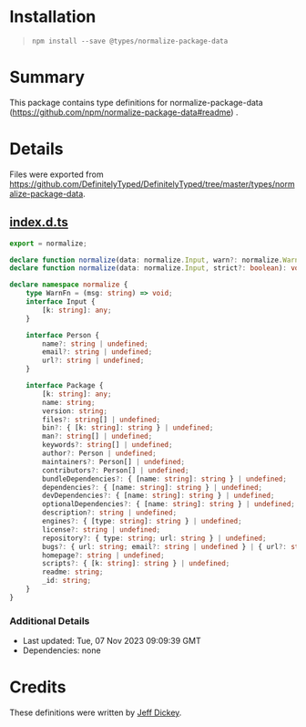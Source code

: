 # Installation

> `npm install --save @types/normalize-package-data`

# Summary

This package contains type definitions for normalize-package-data (https://github.com/npm/normalize-package-data#readme)
.

# Details

Files were exported from https://github.com/DefinitelyTyped/DefinitelyTyped/tree/master/types/normalize-package-data.

## [index.d.ts](https://github.com/DefinitelyTyped/DefinitelyTyped/tree/master/types/normalize-package-data/index.d.ts)

````ts
export = normalize;

declare function normalize(data: normalize.Input, warn?: normalize.WarnFn, strict?: boolean): void;
declare function normalize(data: normalize.Input, strict?: boolean): void;

declare namespace normalize {
    type WarnFn = (msg: string) => void;
    interface Input {
        [k: string]: any;
    }

    interface Person {
        name?: string | undefined;
        email?: string | undefined;
        url?: string | undefined;
    }

    interface Package {
        [k: string]: any;
        name: string;
        version: string;
        files?: string[] | undefined;
        bin?: { [k: string]: string } | undefined;
        man?: string[] | undefined;
        keywords?: string[] | undefined;
        author?: Person | undefined;
        maintainers?: Person[] | undefined;
        contributors?: Person[] | undefined;
        bundleDependencies?: { [name: string]: string } | undefined;
        dependencies?: { [name: string]: string } | undefined;
        devDependencies?: { [name: string]: string } | undefined;
        optionalDependencies?: { [name: string]: string } | undefined;
        description?: string | undefined;
        engines?: { [type: string]: string } | undefined;
        license?: string | undefined;
        repository?: { type: string; url: string } | undefined;
        bugs?: { url: string; email?: string | undefined } | { url?: string | undefined; email: string } | undefined;
        homepage?: string | undefined;
        scripts?: { [k: string]: string } | undefined;
        readme: string;
        _id: string;
    }
}

````

### Additional Details

* Last updated: Tue, 07 Nov 2023 09:09:39 GMT
* Dependencies: none

# Credits

These definitions were written by [Jeff Dickey](https://github.com/jdxcode).
